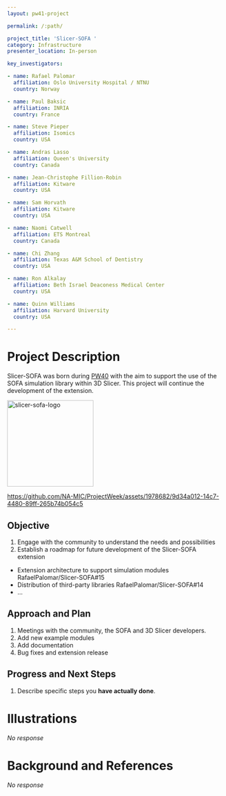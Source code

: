 ```yaml
---
layout: pw41-project

permalink: /:path/

project_title: 'Slicer-SOFA '
category: Infrastructure
presenter_location: In-person

key_investigators:

- name: Rafael Palomar
  affiliation: Oslo University Hospital / NTNU
  country: Norway

- name: Paul Baksic
  affiliation: INRIA
  country: France

- name: Steve Pieper
  affiliation: Isomics
  country: USA

- name: Andras Lasso
  affiliation: Queen's University
  country: Canada

- name: Jean-Christophe Fillion-Robin
  affiliation: Kitware
  country: USA

- name: Sam Horvath
  affiliation: Kitware
  country: USA

- name: Naomi Catwell
  affiliation: ETS Montreal
  country: Canada

- name: Chi Zhang
  affiliation: Texas A&M School of Dentistry
  country: USA

- name: Ron Alkalay
  affiliation: Beth Israel Deaconess Medical Center
  country: USA

- name: Quinn Williams
  affiliation: Harvard University
  country: USA

---
```


# Project Description

<!-- Add a short paragraph describing the project. -->


Slicer-SOFA was born during [PW40](https://projectweek.na-mic.org/PW40_2024_GranCanaria/Projects/SlicerSofaIntegration/) with the aim to support the use of the SOFA simulation library within 3D Slicer. This project will continue the development of the extension.

<img src="https://github.com/NA-MIC/ProjectWeek/assets/1978682/bb53dde9-7baa-45cc-87df-aabd6d6ef35d" alt="slicer-sofa-logo" width=200px/>


https://github.com/NA-MIC/ProjectWeek/assets/1978682/9d34a012-14c7-4480-89ff-265b74b054c5





## Objective

<!-- Describe here WHAT you would like to achieve (what you will have as end result). -->


1. Engage with the community to understand the needs and possibilities
2. Establish a roadmap for future development of the Slicer-SOFA extension
  - Extension architecture to support simulation modules RafaelPalomar/Slicer-SOFA#15
  -  Distribution of third-party libraries RafaelPalomar/Slicer-SOFA#14
  - ...



## Approach and Plan

<!-- Describe here HOW you would like to achieve the objectives stated above. -->


1. Meetings with the community, the SOFA and 3D Slicer developers.
2. Add new example modules
3. Add documentation
4. Bug fixes and extension release



## Progress and Next Steps

<!-- Update this section as you make progress, describing of what you have ACTUALLY DONE.
     If there are specific steps that you could not complete then you can describe them here, too. -->


1. Describe specific steps you **have actually done**.




# Illustrations

<!-- Add pictures and links to videos that demonstrate what has been accomplished. -->


_No response_



# Background and References

<!-- If you developed any software, include link to the source code repository.
     If possible, also add links to sample data, and to any relevant publications. -->


_No response_

